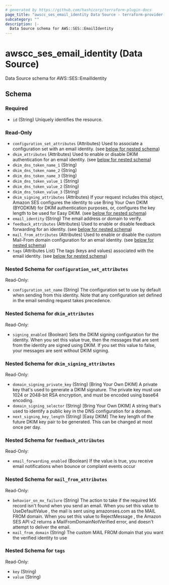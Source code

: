 ```yaml
---
# generated by https://github.com/hashicorp/terraform-plugin-docs
page_title: "awscc_ses_email_identity Data Source - terraform-provider-awscc"
subcategory: ""
description: |-
  Data Source schema for AWS::SES::EmailIdentity
---
```


# awscc_ses_email_identity (Data Source)

Data Source schema for AWS::SES::EmailIdentity



<!-- schema generated by tfplugindocs -->
## Schema

### Required

- `id` (String) Uniquely identifies the resource.

### Read-Only

- `configuration_set_attributes` (Attributes) Used to associate a configuration set with an email identity. (see [below for nested schema](#nestedatt--configuration_set_attributes))
- `dkim_attributes` (Attributes) Used to enable or disable DKIM authentication for an email identity. (see [below for nested schema](#nestedatt--dkim_attributes))
- `dkim_dns_token_name_1` (String)
- `dkim_dns_token_name_2` (String)
- `dkim_dns_token_name_3` (String)
- `dkim_dns_token_value_1` (String)
- `dkim_dns_token_value_2` (String)
- `dkim_dns_token_value_3` (String)
- `dkim_signing_attributes` (Attributes) If your request includes this object, Amazon SES configures the identity to use Bring Your Own DKIM (BYODKIM) for DKIM authentication purposes, or, configures the key length to be used for Easy DKIM. (see [below for nested schema](#nestedatt--dkim_signing_attributes))
- `email_identity` (String) The email address or domain to verify.
- `feedback_attributes` (Attributes) Used to enable or disable feedback forwarding for an identity. (see [below for nested schema](#nestedatt--feedback_attributes))
- `mail_from_attributes` (Attributes) Used to enable or disable the custom Mail-From domain configuration for an email identity. (see [below for nested schema](#nestedatt--mail_from_attributes))
- `tags` (Attributes List) The tags (keys and values) associated with the email identity. (see [below for nested schema](#nestedatt--tags))

<a id="nestedatt--configuration_set_attributes"></a>
### Nested Schema for `configuration_set_attributes`

Read-Only:

- `configuration_set_name` (String) The configuration set to use by default when sending from this identity. Note that any configuration set defined in the email sending request takes precedence.


<a id="nestedatt--dkim_attributes"></a>
### Nested Schema for `dkim_attributes`

Read-Only:

- `signing_enabled` (Boolean) Sets the DKIM signing configuration for the identity. When you set this value true, then the messages that are sent from the identity are signed using DKIM. If you set this value to false, your messages are sent without DKIM signing.


<a id="nestedatt--dkim_signing_attributes"></a>
### Nested Schema for `dkim_signing_attributes`

Read-Only:

- `domain_signing_private_key` (String) [Bring Your Own DKIM] A private key that's used to generate a DKIM signature. The private key must use 1024 or 2048-bit RSA encryption, and must be encoded using base64 encoding.
- `domain_signing_selector` (String) [Bring Your Own DKIM] A string that's used to identify a public key in the DNS configuration for a domain.
- `next_signing_key_length` (String) [Easy DKIM] The key length of the future DKIM key pair to be generated. This can be changed at most once per day.


<a id="nestedatt--feedback_attributes"></a>
### Nested Schema for `feedback_attributes`

Read-Only:

- `email_forwarding_enabled` (Boolean) If the value is true, you receive email notifications when bounce or complaint events occur


<a id="nestedatt--mail_from_attributes"></a>
### Nested Schema for `mail_from_attributes`

Read-Only:

- `behavior_on_mx_failure` (String) The action to take if the required MX record isn't found when you send an email. When you set this value to UseDefaultValue , the mail is sent using amazonses.com as the MAIL FROM domain. When you set this value to RejectMessage , the Amazon SES API v2 returns a MailFromDomainNotVerified error, and doesn't attempt to deliver the email.
- `mail_from_domain` (String) The custom MAIL FROM domain that you want the verified identity to use


<a id="nestedatt--tags"></a>
### Nested Schema for `tags`

Read-Only:

- `key` (String)
- `value` (String)
